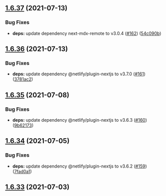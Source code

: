## [1.6.37](https://github.com/dds/bosabosa.org/compare/v1.6.36...v1.6.37) (2021-07-13)


### Bug Fixes

* **deps:** update dependency next-mdx-remote to v3.0.4 ([#162](https://github.com/dds/bosabosa.org/issues/162)) ([54c090b](https://github.com/dds/bosabosa.org/commit/54c090be8756a3619b5d0047f5b38d5e239c36cc))



## [1.6.36](https://github.com/dds/bosabosa.org/compare/v1.6.35...v1.6.36) (2021-07-13)


### Bug Fixes

* **deps:** update dependency @netlify/plugin-nextjs to v3.7.0 ([#161](https://github.com/dds/bosabosa.org/issues/161)) ([3781ac2](https://github.com/dds/bosabosa.org/commit/3781ac25c813c4f146d522f63cffbcbfb1501b96))



## [1.6.35](https://github.com/dds/bosabosa.org/compare/v1.6.34...v1.6.35) (2021-07-08)


### Bug Fixes

* **deps:** update dependency @netlify/plugin-nextjs to v3.6.3 ([#160](https://github.com/dds/bosabosa.org/issues/160)) ([9b62173](https://github.com/dds/bosabosa.org/commit/9b62173a650fdba540f79932f7a3abed576e8afd))



## [1.6.34](https://github.com/dds/bosabosa.org/compare/v1.6.33...v1.6.34) (2021-07-05)


### Bug Fixes

* **deps:** update dependency @netlify/plugin-nextjs to v3.6.2 ([#159](https://github.com/dds/bosabosa.org/issues/159)) ([7fad0a1](https://github.com/dds/bosabosa.org/commit/7fad0a1765d195905e851c2d0841fe9bc8ba5250))



## [1.6.33](https://github.com/dds/bosabosa.org/compare/v1.6.32...v1.6.33) (2021-07-03)



